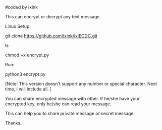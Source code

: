 #coded by ixink

This can encrypt or decrypt any text message. 


Linux Setup: 

git clone https://github.com/ixink/ixiECDC.git

ls

chmod +x encrypt.py

Run:

python3 encrypt.py

[Note: This version doesn't support any number or special character. Next time, I will include all. ]

You can share encrypted message with other. If he/she have your encrypted key, only he/she can read your message.

This can help you to share private message or secret message.

Thanks.
